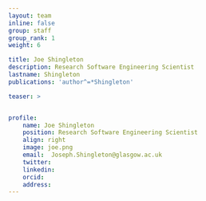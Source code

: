 ```yaml
---
layout: team
inline: false
group: staff
group_rank: 1
weight: 6

title: Joe Shingleton
description: Research Software Engineering Scientist
lastname: Shingleton
publications: 'author^=*Shingleton'

teaser: >


profile:
    name: Joe Shingleton
    position: Research Software Engineering Scientist
    align: right
    image: joe.png
    email:  Joseph.Shingleton@glasgow.ac.uk
    twitter:
    linkedin:
    orcid:
    address:
---
```



